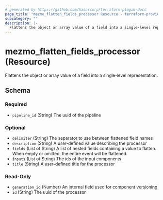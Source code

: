 ```yaml
---
# generated by https://github.com/hashicorp/terraform-plugin-docs
page_title: "mezmo_flatten_fields_processor Resource - terraform-provider-mezmo"
subcategory: ""
description: |-
  Flattens the object or array value of a field into a single-level representation.
---
```


# mezmo_flatten_fields_processor (Resource)

Flattens the object or array value of a field into a single-level representation.



<!-- schema generated by tfplugindocs -->
## Schema

### Required

- `pipeline_id` (String) The uuid of the pipeline

### Optional

- `delimiter` (String) The separator to use between flattened field names
- `description` (String) A user-defined value describing the processor
- `fields` (List of String) A list of nested fields containing a value to flatten. When empty or omitted, the entire event will be flattened.
- `inputs` (List of String) The ids of the input components
- `title` (String) A user-defined title for the processor

### Read-Only

- `generation_id` (Number) An internal field used for component versioning
- `id` (String) The uuid of the processor
